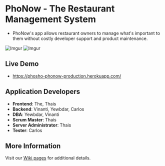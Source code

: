 # PhoNow - The Restaurant Management System

* PhoNow's app allows restaurant owners to manage what's important to them without costly developer support and product maintenance.

![Imgur](https://i.imgur.com/z7VfWfa.png)
![Imgur](https://i.imgur.com/zZemhBA.png)

## Live Demo

* https://phosho-phonow-production.herokuapp.com/

## Application Developers
* **Frontend**: The, Thais
* **Backend**:  Vinanti, Yewbdar, Carlos
* **DBA**: Yewbdar, Vinanti
* **Scrum Master**: Thais
* **Server Administrator**: Thais
* **Tester**: Carlos

## More Information
Visit our [Wiki pages](https://github.com/thaiscmky/phonow/wiki) for additional details.
